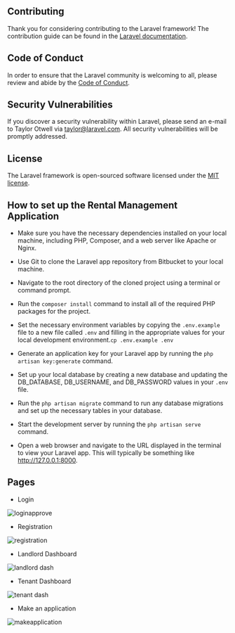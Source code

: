 ## Contributing

Thank you for considering contributing to the Laravel framework! The contribution guide can be found in the [Laravel documentation](https://laravel.com/docs/contributions).

## Code of Conduct

In order to ensure that the Laravel community is welcoming to all, please review and abide by the [Code of Conduct](https://laravel.com/docs/contributions#code-of-conduct).

## Security Vulnerabilities

If you discover a security vulnerability within Laravel, please send an e-mail to Taylor Otwell via [taylor@laravel.com](mailto:taylor@laravel.com). All security vulnerabilities will be promptly addressed.

## License

The Laravel framework is open-sourced software licensed under the [MIT license](https://opensource.org/licenses/MIT).

## How to set up the Rental Management Application

- Make sure you have the necessary dependencies installed on your local machine, including PHP, Composer, and a web server like Apache or Nginx.

- Use Git to clone the Laravel app repository from Bitbucket to your local machine.

- Navigate to the root directory of the cloned project using a terminal or command prompt.

- Run the `composer install` command to install all of the required PHP packages for the project.

- Set the necessary environment variables by copying the `.env.example` file to a new file called `.env` and filling in the appropriate values for your local development environment.`cp .env.example .env`

- Generate an application key for your Laravel app by running the `php artisan key:generate` command.

- Set up your local database by creating a new database and updating the DB_DATABASE, DB_USERNAME, and DB_PASSWORD values in your `.env` file.

- Run the `php artisan migrate` command to run any database migrations and set up the necessary tables in your database.

- Start the development server by running the `php artisan serve` command.

- Open a web browser and navigate to the URL displayed in the terminal to view your Laravel app. This will typically be something like http://127.0.0.1:8000.

## Pages

- Login

![loginapprove](https://user-images.githubusercontent.com/69866777/166459472-6a66e6a9-5938-4e97-a9c6-d17ac32f9a25.PNG)
- Registration
 
![registration](https://user-images.githubusercontent.com/69866777/166459847-b2d89a23-9166-4f8f-9968-708900f0262c.PNG)
- Landlord Dashboard

![landlord dash](https://user-images.githubusercontent.com/69866777/166459765-11055e75-5ff5-40a3-b0ee-0c4f1f26394d.PNG)
- Tenant Dashboard

![tenant dash](https://user-images.githubusercontent.com/69866777/166459881-819ccfef-e702-4170-b0e0-aae4dd9970c1.PNG)
- Make an application

![makeapplication](https://user-images.githubusercontent.com/69866777/166459806-96139cde-555e-42c6-8102-9405394d265b.PNG)
